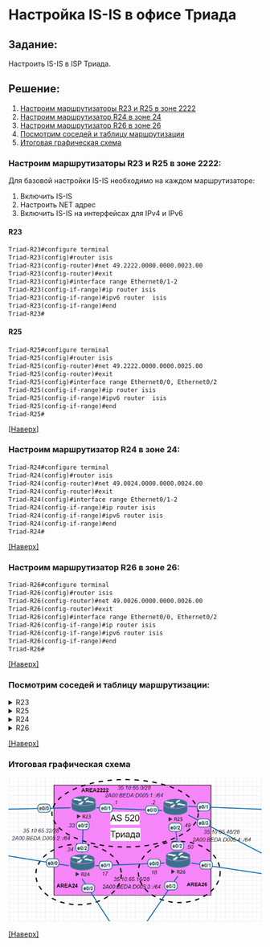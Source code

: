 # Настройка IS-IS в офисе Триада
## Задание:
Настроить IS-IS в ISP Триада.

## Решение:
1. [Настроим маршрутизаторы R23 и R25 в зоне 2222](https://github.com/GAFisher/otus-network-engineer/blob/main/homework_is-is/README.md#настроим-маршрутизаторы-r23-и-r25-в-зоне-2222)
2. [Настроим маршрутизатор R24 в зоне 24](https://github.com/GAFisher/otus-network-engineer/blob/main/homework_is-is/README.md#настроим-маршрутизатор-r24-в-зоне-24)
3. [Настроим маршрутизатор R26 в зоне 26](https://github.com/GAFisher/otus-network-engineer/blob/main/homework_is-is/README.md#настроим-маршрутизатор-r26-в-зоне-26) 
4. [Посмотрим соседей и таблицу маршрутизации](https://github.com/GAFisher/otus-network-engineer/blob/main/homework_is-is/README.md#посмотрим-соседей-и-таблицу-маршрутизации)
5. [Итоговая графическая схема](https://github.com/GAFisher/otus-network-engineer/blob/main/homework_is-is/README.md#итоговая-графическая-схема)

### Настроим маршрутизаторы R23 и R25 в зоне 2222:
Для базовой настройки IS-IS необходимо на каждом маршрутизаторе:
1) Включить IS-IS
2) Настроить NET адрес 
3) Включить IS-IS на интерфейсах для IPv4 и IPv6
#### R23
```
Triad-R23#configure terminal 
Triad-R23(config)#router isis
Triad-R23(config-router)#net 49.2222.0000.0000.0023.00
Triad-R23(config-router)#exit
Triad-R23(config)#interface range Ethernet0/1-2
Triad-R23(config-if-range)#ip router isis
Triad-R23(config-if-range)#ipv6 router  isis 
Triad-R23(config-if-range)#end
Triad-R23#
```
#### R25
```
Triad-R25#configure terminal
Triad-R25(config)#router isis
Triad-R25(config-router)#net 49.2222.0000.0000.0025.00
Triad-R25(config-router)#exit
Triad-R25(config)#interface range Ethernet0/0, Ethernet0/2
Triad-R25(config-if-range)#ip router isis
Triad-R25(config-if-range)#ipv6 router  isis 
Triad-R25(config-if-range)#end
Triad-R25#
```
[[Наверх]](https://github.com/GAFisher/otus-network-engineer/blob/main/homework_is-is/README.md#настройка-is-is-в-офисе-триада)
### Настроим маршрутизатор R24 в зоне 24:
```
Triad-R24#configure terminal 
Triad-R24(config)#router isis
Triad-R24(config-router)#net 49.0024.0000.0000.0024.00
Triad-R24(config-router)#exit
Triad-R24(config)#interface range Ethernet0/1-2
Triad-R24(config-if-range)#ip router isis
Triad-R24(config-if-range)#ipv6 router isis
Triad-R24(config-if-range)#end
Triad-R24#
```
[[Наверх]](https://github.com/GAFisher/otus-network-engineer/blob/main/homework_is-is/README.md#настройка-is-is-в-офисе-триада)
### Настроим маршрутизатор R26 в зоне 26:
```
Triad-R26#configure terminal
Triad-R26(config)#router isis
Triad-R26(config-router)#net 49.0026.0000.0000.0026.00
Triad-R26(config-router)#exit
Triad-R26(config)#interface range Ethernet0/0, Ethernet0/2
Triad-R26(config-if-range)#ip router isis
Triad-R26(config-if-range)#ipv6 router isis
Triad-R26(config-if-range)#end
Triad-R26#
```
[[Наверх]](https://github.com/GAFisher/otus-network-engineer/blob/main/homework_is-is/README.md#настройка-is-is-в-офисе-триада)
### Посмотрим соседей и таблицу маршрутизации:

<details>
  <summary>R23</summary>

      Triad-R23#show isis neighbors

      System Id      Type Interface   IP Address      State Holdtime Circuit Id
      Triad-R24      L2   Et0/2       35.10.65.34     UP    8        Triad-R24.03       
      Triad-R25      L1   Et0/1       35.10.65.2      UP    9        Triad-R25.01       
      Triad-R25      L2   Et0/1       35.10.65.2      UP    8        Triad-R25.01       
      Triad-R23#show ip route isis | begin Gateway
      Gateway of last resort is not set

            35.0.0.0/8 is variably subnetted, 6 subnets, 2 masks
      i L2     35.10.65.16/28 [115/20] via 35.10.65.34, 00:11:53, Ethernet0/2
      i L1     35.10.65.48/28 [115/20] via 35.10.65.2, 00:13:07, Ethernet0/1
      Triad-R23#show ipv6 route isis | begin Application
             lr - LISP site-registrations, ld - LISP dyn-eid, a - Application
      I2  2A00:BEDA:D005:3::/64 [115/20]
           via FE80::24, Ethernet0/2
      I1  2A00:BEDA:D005:4::/64 [115/20]
           via FE80::25, Ethernet0/1
      Triad-R23#

</details>

<details>
  <summary>R25</summary>
  
      Triad-R25#show isis neighbors

      System Id      Type Interface   IP Address      State Holdtime Circuit Id
      Triad-R23      L1   Et0/0       35.10.65.1      UP    27       Triad-R25.01       
      Triad-R23      L2   Et0/0       35.10.65.1      UP    25       Triad-R25.01       
      Triad-R26      L2   Et0/2       35.10.65.50     UP    9        Triad-R26.02       
      Triad-R25#show ip route isis | begin Gateway
      Gateway of last resort is not set

            35.0.0.0/8 is variably subnetted, 6 subnets, 2 masks
      i L2     35.10.65.16/28 [115/20] via 35.10.65.50, 00:06:06, Ethernet0/2
      i L1     35.10.65.32/28 [115/20] via 35.10.65.1, 02:24:55, Ethernet0/0
      Triad-R25#show ipv6 route isis | begin Application
             lr - LISP site-registrations, ld - LISP dyn-eid, a - Application
      I1  2A00:BEDA:D005:2::/64 [115/20]
           via FE80::23, Ethernet0/0
      I2  2A00:BEDA:D005:3::/64 [115/20]
           via FE80::26, Ethernet0/2
      Triad-R25#
  
</details>

<details>
  <summary>R24</summary>
  
      Triad-R24#show isis neighbors

      System Id      Type Interface   IP Address      State Holdtime Circuit Id
      Triad-R23      L2   Et0/2       35.10.65.33     UP    27       Triad-R24.03       
      Triad-R26      L2   Et0/1       35.10.65.18     UP    7        Triad-R26.01       
      Triad-R24#show ip route isis | begin Gateway
      Gateway of last resort is not set

            35.0.0.0/8 is variably subnetted, 6 subnets, 2 masks
      i L2     35.10.65.0/28 [115/20] via 35.10.65.33, 02:21:56, Ethernet0/2
      i L2     35.10.65.48/28 [115/20] via 35.10.65.18, 00:05:04, Ethernet0/1
      Triad-R24#show ipv6 route isis | begin Application
             lr - LISP site-registrations, ld - LISP dyn-eid, a - Application
      I2  2A00:BEDA:D005:1::/64 [115/20]
           via FE80::23, Ethernet0/2
      I2  2A00:BEDA:D005:4::/64 [115/20]
           via FE80::26, Ethernet0/1
      Triad-R24#

</details> 
  
<details>
  <summary>R26</summary>
  
      Triad-R26#show isis neighbors

      System Id      Type Interface   IP Address      State Holdtime Circuit Id
      Triad-R24      L2   Et0/0       35.10.65.17     UP    28       Triad-R26.01       
      Triad-R25      L2   Et0/2       35.10.65.49     UP    24       Triad-R26.02       
      Triad-R26#show ip route isis | begin Gateway
      Gateway of last resort is not set

            35.0.0.0/8 is variably subnetted, 6 subnets, 2 masks
      i L2     35.10.65.0/28 [115/20] via 35.10.65.49, 00:06:49, Ethernet0/2
      i L2     35.10.65.32/28 [115/20] via 35.10.65.17, 00:07:08, Ethernet0/0
      Triad-R26#show ipv6 route isis | begin Application
             lr - LISP site-registrations, ld - LISP dyn-eid, a - Application
      I2  2A00:BEDA:D005:1::/64 [115/20]
           via FE80::25, Ethernet0/2
      I2  2A00:BEDA:D005:2::/64 [115/20]
           via FE80::24, Ethernet0/0
      Triad-R26#

  
</details> 

[[Наверх]](https://github.com/GAFisher/otus-network-engineer/blob/main/homework_is-is/README.md#настройка-is-is-в-офисе-триада)
### Итоговая графическая схема
![](isis_topology.PNG) 

[[Наверх]](https://github.com/GAFisher/otus-network-engineer/blob/main/homework_is-is/README.md#настройка-is-is-в-офисе-триада)
